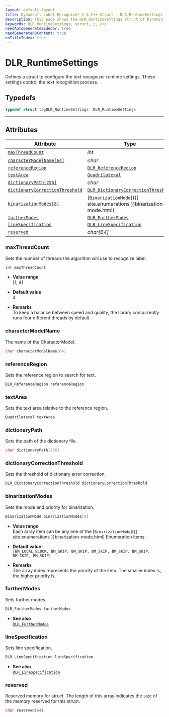 ```yaml
---
layout: default-layout
title: Dynamsoft Label Recognizer C & C++ Struct - DLR_RuntimeSettings
description: This page shows the DLR_RuntimeSettings struct of Dynamsoft Label Recognizer for C & C++ Language.
keywords: DLR_RuntimeSettings, struct, c, c++
needAutoGenerateSidebar: true
needGenerateH3Content: true
noTitleIndex: true
---
```



# DLR_RuntimeSettings
Defines a struct to configure the text recognizer runtime settings. These settings control the text recognition process.

## Typedefs

```cpp
typedef struct tagDLR_RuntimeSettings  DLR_RuntimeSettings
```  
  
---
  

## Attributes
  
| Attribute | Type |
|---------- | ---- |
| [`maxThreadCount`](#maxthreadcount) | *int* |
| [`characterModelName[64]`](#charactermodelname) | *char* |
| [`referenceRegion`](#referenceregion) | [`DLR_ReferenceRegion`](dlr-reference-region.md) |
| [`textArea`](#textarea) | [`Quadrilateral`](quadrilateral.md) |
| [`dictionaryPath[256]`](#dictionarypath) | *char* |
| [`dictionaryCorrectionThreshold`](#dictionarycorrectionthreshold) |  [`DLR_DictionaryCorrectionThreshold`](dlr-dictionary-correction-threshold.md) |
| [`binarizationModes[8]`](#binarizationmodes) | [`BinarizationMode`]({{ site.enumerations }}binarization-mode.html) |
| [`furtherModes`](#furthermodes) | [`DLR_FurtherModes`](dlr-further-modes.md)|
| [`lineSpecification`](#linespecification) | [`DLR_LineSpecification`](dlr-line-specification.md) |
| [`reserved`](#reserved) | *char\[64\]* |


### maxThreadCount
Sets the number of threads the algorithm will use to recognize label.
```cpp
int maxThreadCount
```
- **Value range**   
    [1, 4]
      
- **Default value**   
    4
    
- **Remarks**   
    To keep a balance between speed and quality, the library concurrently runs four different threads by default.

### characterModelName
The name of the CharacterModel.
```cpp
char characterModelName[64]
```

### referenceRegion
Sets the reference region to search for text.
```cpp
DLR_ReferenceRegion referenceRegion
```

### textArea
Sets the text area relative to the reference region.
```cpp
Quadrilateral textArea
```

### dictionaryPath
Sets the path of the dictionary file.
```cpp
char dictionaryPath[256]
```

### dictionaryCorrectionThreshold
Sets the threshold of dictionary error correction.
```cpp
DLR_DictionaryCorrectionThreshold dictionaryCorrectionThreshold
```

### binarizationModes
Sets the mode and priority for binarization.

```cpp
BinarizationMode binarizationModes[8]
```

- **Value range**   
    Each array item can be any one of the [`BinarizationMode`]({{ site.enumerations }}binarization-mode.html) Enumeration items.
      
- **Default value**   
    `[BM_LOCAL_BLOCK, BM_SKIP, BM_SKIP, BM_SKIP, BM_SKIP, BM_SKIP, BM_SKIP, BM_SKIP]`
    
- **Remarks**   
    The array index represents the priority of the item. The smaller index is, the higher priority is.


### furtherModes
Sets further modes.

```cpp
DLR_FurtherModes furtherModes
```

- **See also**  
    [`DLR_FurtherModes`](dlr-further-modes.md)


### lineSpecification
Sets line specification.

```cpp
DLR_LineSpecification lineSpecification
```

- **See also**  
    [`DLR_LineSpecification`](dlr-line-specification.md)


### reserved
Reserved memory for struct. The length of this array indicates the size of the memory reserved for this struct.
```cpp
char reserved[64]
```

